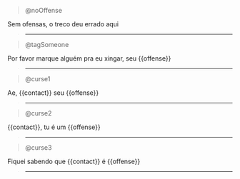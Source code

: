 > @noOffense

Sem ofensas, o treco deu errado aqui

> ---

> @tagSomeone

Por favor marque alguém pra eu xingar, seu {{offense}}

> ---

> @curse1

Ae, {{contact}} seu {{offense}}

> ---

> @curse2

{{contact}}, tu é um {{offense}}

> ---

> @curse3

Fiquei sabendo que {{contact}} é {{offense}}

> ---
